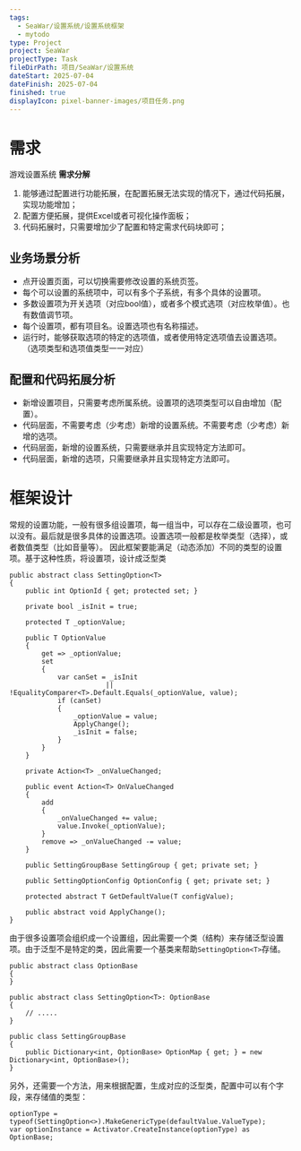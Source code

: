 ```yaml
---
tags:
  - SeaWar/设置系统/设置系统框架
  - mytodo
type: Project
project: SeaWar
projectType: Task
fileDirPath: 项目/SeaWar/设置系统
dateStart: 2025-07-04
dateFinish: 2025-07-04
finished: true
displayIcon: pixel-banner-images/项目任务.png
---
```

# 需求
游戏设置系统
**需求分解**
1. 能够通过配置进行功能拓展，在配置拓展无法实现的情况下，通过代码拓展，实现功能增加；
2. 配置方便拓展，提供Excel或者可视化操作面板；
3. 代码拓展时，只需要增加少了配置和特定需求代码块即可；
## 业务场景分析
- 点开设置页面，可以切换需要修改设置的系统页签。
- 每个可以设置的系统项中，可以有多个子系统，有多个具体的设置项。
- 多数设置项为开关选项（对应bool值），或者多个模式选项（对应枚举值）。也有数值调节项。
- 每个设置项，都有项目名。设置选项也有名称描述。
- 运行时，能够获取选项的特定的选项值，或者使用特定选项值去设置选项。（选项类型和选项值类型一一对应）
## 配置和代码拓展分析
- 新增设置项目，只需要考虑所属系统。设置项的选项类型可以自由增加（配置）。
- 代码层面，不需要考虑（少考虑）新增的设置系统。不需要考虑（少考虑）新增的选项。
- 代码层面，新增的设置系统，只需要继承并且实现特定方法即可。
- 代码层面，新增的选项，只需要继承并且实现特定方法即可。
# 框架设计
常规的设置功能，一般有很多组设置项，每一组当中，可以存在二级设置项，也可以没有。最后就是很多具体的设置选项。设置选项一般都是枚举类型（选择），或者数值类型（比如音量等）。
因此框架要能满足（动态添加）不同的类型的设置项。基于这种性质，将设置项，设计成泛型类
```CSharp
public abstract class SettingOption<T>
{  
    public int OptionId { get; protected set; }  
  
    private bool _isInit = true;  
  
    protected T _optionValue;  
  
    public T OptionValue  
    {  
        get => _optionValue;  
        set  
        {  
            var canSet = _isInit 
			            || !EqualityComparer<T>.Default.Equals(_optionValue, value);  
            if (canSet)  
            {                
                _optionValue = value;  
                ApplyChange();  
                _isInit = false;  
            }        
        }    
    }  

    private Action<T> _onValueChanged;  
  
    public event Action<T> OnValueChanged  
    {  
        add  
        {  
            _onValueChanged += value;  
            value.Invoke(_optionValue);  
        }        
        remove => _onValueChanged -= value;  
    }  

    public SettingGroupBase SettingGroup { get; private set; }  
  
    public SettingOptionConfig OptionConfig { get; private set; }  
  
    protected abstract T GetDefaultValue(T configValue);  
  
    public abstract void ApplyChange();
}
```
由于很多设置项会组织成一个设置组，因此需要一个类（结构）来存储泛型设置项。由于泛型不是特定的类，因此需要一个基类来帮助`SettingOption<T>`存储。
```CSharp
public abstract class OptionBase  
{   
}

public abstract class SettingOption<T>: OptionBase 
{
	// .....
}

public class SettingGroupBase
{
	public Dictionary<int, OptionBase> OptionMap { get; } = new Dictionary<int, OptionBase>();
}
```
另外，还需要一个方法，用来根据配置，生成对应的泛型类，配置中可以有个字段，来存储值的类型：
```CSharp
optionType = typeof(SettingOption<>).MakeGenericType(defaultValue.ValueType);
var optionInstance = Activator.CreateInstance(optionType) as OptionBase;
```








